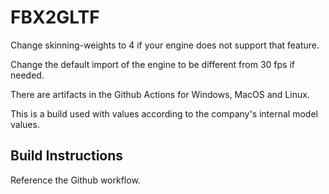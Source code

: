 # FBX2GLTF

Change skinning-weights to 4 if your engine does not support that feature.

Change the default import of the engine to be different from 30 fps if needed.

There are artifacts in the Github Actions for Windows, MacOS and Linux.

This is a build used with values according to the company's internal model values.

## Build Instructions

Reference the Github workflow.
